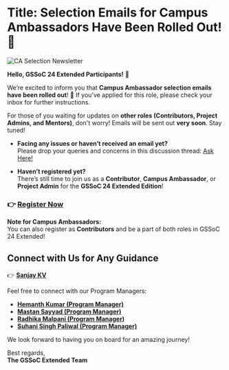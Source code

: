 #  Title: Selection Emails for Campus Ambassadors Have Been Rolled Out! 🎉

![CA Selection Newsletter](https://github.com/user-attachments/assets/2bb75c67-ff84-48a9-94fd-d3095b6033ba)

**Hello, GSSoC 24 Extended Participants!** 👋

We’re excited to inform you that **Campus Ambassador selection emails have been rolled out**! 🎉 If you’ve applied for this role, please check your inbox for further instructions.

For those of you waiting for updates on **other roles (Contributors, Project Admins, and Mentors)**, don't worry! Emails will be sent out **very soon**. Stay tuned!

- **Facing any issues or haven’t received an email yet?**  
Please drop your queries and concerns in this discussion thread: [Ask Here!](https://github.com/orgs/GSSoC24/discussions/722)

- **Haven’t registered yet?**  
There’s still time to join us as a **Contributor**, **Campus Ambassador**, or **Project Admin** for the **GSSoC 24 Extended Edition**!  
### 👉 [Register Now](https://gssoc.girlscript.tech/registration)

**Note for Campus Ambassadors:**  
You can also register as **Contributors** and be a part of both roles in GSSoC 24 Extended!


## Connect with Us for Any Guidance

👉 **[Sanjay KV](https://www.linkedin.com/in/sanjay-k-v/)**  

Feel free to connect with our Program Managers:

-  **[Hemanth Kumar (Program Manager)](https://www.linkedin.com/in/hemu21)**  
-  **[Mastan Sayyad (Program Manager)](https://www.linkedin.com/in/mastan-sayyad/)**  
- **[Radhika Malpani (Program Manager)](https://www.linkedin.com/in/radhikamalpani1702/)**  
-  **[Suhani Singh Paliwal (Program Manager)](https://www.linkedin.com/in/suhani-singh-paliwal/)**

We look forward to having you on board for an amazing journey!

Best regards,  
**The GSSoC Extended Team**

